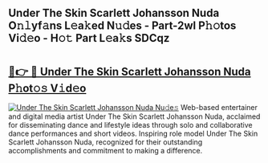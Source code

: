 ## Under The Skin Scarlett Johansson Nuda O𝚗𝚕yf𝚊ns L𝚎a𝚔ed N𝚞𝚍es - Part-2wl P𝚑𝚘tos Vi𝚍𝚎o - H𝚘𝚝 Part L𝚎a𝚔s SDCqz

# <h2><a href="http://kf1negv.oniu.top/?m=Under+The+Skin+Scarlett+Johansson+Nuda">🔗👉 🔴 Under The Skin Scarlett Johansson Nuda P𝚑ot𝚘𝚜 V𝚒d𝚎o</a></h2>

[![Under The Skin Scarlett Johansson Nuda Nu𝚍e𝚜](https://i.imgur.com/0qMVB7G.gif)](http://kf1negv.oniu.top/?m=Under+The+Skin+Scarlett+Johansson+Nuda)
Web-based entertainer and digital media artist Under The Skin Scarlett Johansson Nuda, acclaimed for disseminating dance and lifestyle ideas through solo and collaborative dance performances and short videos. Inspiring role model Under The Skin Scarlett Johansson Nuda, recognized for their outstanding accomplishments and commitment to making a difference.  
